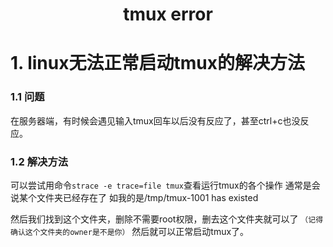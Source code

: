 <h1 align="center">tmux error</h1>


# 1. linux无法正常启动tmux的解决方法

### 1.1 问题

在服务器端，有时候会遇见输入tmux回车以后没有反应了，甚至ctrl+c也没反应。





### 1.2 解决方法

可以尝试用命令`strace -e trace=file tmux`查看运行tmux的各个操作
通常是会说某个文件夹已经存在了
如我的是/tmp/tmux-1001 has existed





然后我们找到这个文件夹，删除不需要root权限，删去这个文件夹就可以了
`（记得确认这个文件夹的owner是不是你）`
然后就可以正常启动tmux了。



